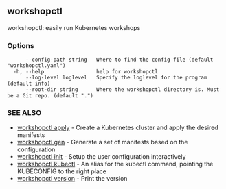 ## workshopctl

workshopctl: easily run Kubernetes workshops

### Options

```
      --config-path string   Where to find the config file (default "workshopctl.yaml")
  -h, --help                 help for workshopctl
      --log-level loglevel   Specify the loglevel for the program (default info)
      --root-dir string      Where the workshopctl directory is. Must be a Git repo. (default ".")
```

### SEE ALSO

* [workshopctl apply](workshopctl_apply.md)	 - Create a Kubernetes cluster and apply the desired manifests
* [workshopctl gen](workshopctl_gen.md)	 - Generate a set of manifests based on the configuration
* [workshopctl init](workshopctl_init.md)	 - Setup the user configuration interactively
* [workshopctl kubectl](workshopctl_kubectl.md)	 - An alias for the kubectl command, pointing the KUBECONFIG to the right place
* [workshopctl version](workshopctl_version.md)	 - Print the version

